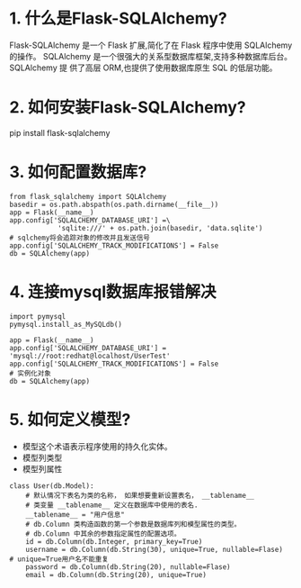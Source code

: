 # 1. 什么是Flask-SQLAlchemy?
Flask-SQLAlchemy 是一个 Flask 扩展,简化了在 Flask 程序中使用 SQLAlchemy 的操作。
SQLAlchemy 是一个很强大的关系型数据库框架,支持多种数据库后台。SQLAlchemy 提
供了高层 ORM,也提供了使用数据库原生 SQL 的低层功能。



# 2. 如何安装Flask-SQLAlchemy?

pip install flask-sqlalchemy


# 3. 如何配置数据库?

```
from flask_sqlalchemy import SQLAlchemy
basedir = os.path.abspath(os.path.dirname(__file__))
app = Flask(__name__)
app.config['SQLALCHEMY_DATABASE_URI'] =\
            'sqlite:///' + os.path.join(basedir, 'data.sqlite')
# sqlchemy将会追踪对象的修改并且发送信号
app.config['SQLALCHEMY_TRACK_MODIFICATIONS'] = False
db = SQLAlchemy(app)
```


# 4. 连接mysql数据库报错解决

```
import pymysql
pymysql.install_as_MySQLdb()

app = Flask(__name__)
app.config['SQLALCHEMY_DATABASE_URI'] = 'mysql://root:redhat@localhost/UserTest'
app.config['SQLALCHEMY_TRACK_MODIFICATIONS'] = False
# 实例化对象
db = SQLAlchemy(app)
```




# 5. 如何定义模型?

- 模型这个术语表示程序使用的持久化实体。
- 模型列类型
- 模型列属性
```
class User(db.Model):
    # 默认情况下表名为类的名称， 如果想要重新设置表名， __tablename__
    # 类变量 __tablename__ 定义在数据库中使用的表名.
    __tablename__ = "用户信息"
    # db.Column 类构造函数的第一个参数是数据库列和模型属性的类型。
    # db.Column 中其余的参数指定属性的配置选项。
    id = db.Column(db.Integer, primary_key=True)
    username = db.Column(db.String(30), unique=True, nullable=Flase)  # unique=True用户名不能重复
    password = db.Column(db.String(20), nullable=Flase)
    email = db.Column(db.String(20), unique=True)

```

